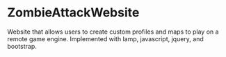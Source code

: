 ZombieAttackWebsite
===================

Website that allows users to create custom profiles and maps to play on a remote game engine.  Implemented with lamp, javascript, jquery, and bootstrap.
